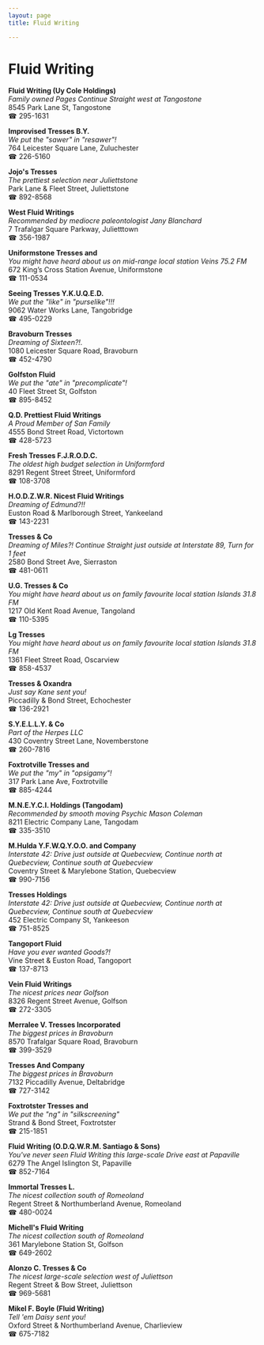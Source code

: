 ```yaml
---
layout: page 
title: Fluid Writing

---
```



# Fluid Writing


 **Fluid Writing (Uy Cole Holdings)**  
_Family owned Pages 
Continue Straight west at Tangostone_  
8545 Park Lane St, Tangostone  
☎ 295-1631

**Improvised Tresses B.Y.**  
_We put the "sawer" in "resawer"!_  
764 Leicester Square Lane, Zuluchester  
☎ 226-5160

**Jojo's Tresses**  
_The prettiest selection near Juliettstone_  
Park Lane & Fleet Street, Juliettstone  
☎ 892-8568

**West Fluid Writings**  
_Recommended by mediocre paleontologist Jany Blanchard_  
7 Trafalgar Square Parkway, Julietttown  
☎ 356-1987

**Uniformstone Tresses and**  
_You might have heard about us on mid-range local station Veins 75.2 FM_  
672 King’s Cross Station Avenue, Uniformstone  
☎ 111-0534

**Seeing Tresses Y.K.U.Q.E.D.**  
_We put the "like" in "purselike"!!!_  
9062 Water Works Lane, Tangobridge  
☎ 495-0229

**Bravoburn Tresses**  
_Dreaming of Sixteen?!._  
1080 Leicester Square Road, Bravoburn  
☎ 452-4790

**Golfston Fluid**  
_We put the "ate" in "precomplicate"!_  
40 Fleet Street St, Golfston  
☎ 895-8452

**Q.D. Prettiest Fluid Writings**  
_A Proud Member of San Family_  
4555 Bond Street Road, Victortown  
☎ 428-5723

**Fresh Tresses F.J.R.O.D.C.**  
_The oldest high budget selection in Uniformford_  
8291 Regent Street Street, Uniformford  
☎ 108-3708

**H.O.D.Z.W.R. Nicest Fluid Writings**  
_Dreaming of Edmund?!!_  
Euston Road & Marlborough Street, Yankeeland  
☎ 143-2231

**Tresses & Co**  
_Dreaming of Miles?! 
Continue Straight just outside at Interstate 89, Turn for 1 feet_  
2580 Bond Street Ave, Sierraston  
☎ 481-0611

**U.G. Tresses & Co**  
_You might have heard about us on family favourite local station Islands 31.8 FM_  
1217 Old Kent Road Avenue, Tangoland  
☎ 110-5395

**Lg Tresses**  
_You might have heard about us on family favourite local station Islands 31.8 FM_  
1361 Fleet Street Road, Oscarview  
☎ 858-4537

**Tresses & Oxandra**  
_Just say Kane sent you!_  
Piccadilly & Bond Street, Echochester  
☎ 136-2921

**S.Y.E.L.L.Y. & Co**  
_Part of the Herpes LLC_  
430 Coventry Street Lane, Novemberstone  
☎ 260-7816

**Foxtrotville Tresses and**  
_We put the "my" in "opsigamy"!_  
317 Park Lane Ave, Foxtrotville  
☎ 885-4244

**M.N.E.Y.C.I. Holdings (Tangodam)**  
_Recommended by smooth moving Psychic Mason Coleman_  
8211 Electric Company Lane, Tangodam  
☎ 335-3510

**M.Hulda Y.F.W.Q.Y.O.O. and Company**  
_Interstate 42: Drive just outside at Quebecview, Continue north at Quebecview, Continue south at Quebecview_  
Coventry Street & Marylebone Station, Quebecview  
☎ 990-7156

**Tresses Holdings**  
_Interstate 42: Drive just outside at Quebecview, Continue north at Quebecview, Continue south at Quebecview_  
452 Electric Company St, Yankeeson  
☎ 751-8525

**Tangoport Fluid**  
_Have you ever wanted Goods?!_  
Vine Street & Euston Road, Tangoport  
☎ 137-8713

**Vein Fluid Writings**  
_The nicest prices near Golfson_  
8326 Regent Street Avenue, Golfson  
☎ 272-3305

**Merralee V. Tresses Incorporated**  
_The biggest prices in Bravoburn_  
8570 Trafalgar Square Road, Bravoburn  
☎ 399-3529

**Tresses And Company**  
_The biggest prices in Bravoburn_  
7132 Piccadilly Avenue, Deltabridge  
☎ 727-3142

**Foxtrotster Tresses and**  
_We put the "ng" in "silkscreening"_  
Strand & Bond Street, Foxtrotster  
☎ 215-1851

**Fluid Writing (O.D.Q.W.R.M. Santiago & Sons)**  
_You've never seen Fluid Writing this large-scale 
Drive east at Papaville_  
6279 The Angel Islington St, Papaville  
☎ 852-7164

**Immortal Tresses L.**  
_The nicest collection south of Romeoland_  
Regent Street & Northumberland Avenue, Romeoland  
☎ 480-0024

**Michell's Fluid Writing**  
_The nicest collection south of Romeoland_  
361 Marylebone Station St, Golfson  
☎ 649-2602

**Alonzo C. Tresses & Co**  
_The nicest large-scale selection west of Juliettson_  
Regent Street & Bow Street, Juliettson  
☎ 969-5681

**Mikel F. Boyle (Fluid Writing)**  
_Tell 'em Daisy sent you!_  
Oxford Street & Northumberland Avenue, Charlieview  
☎ 675-7182

